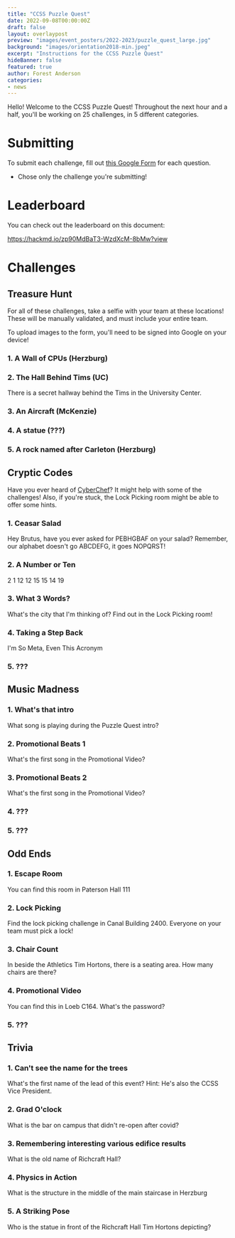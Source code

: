 ```yaml
---
title: "CCSS Puzzle Quest"
date: 2022-09-08T00:00:00Z
draft: false
layout: overlaypost
preview: "images/event_posters/2022-2023/puzzle_quest_large.jpg"
background: "images/orientation2018-min.jpeg"
excerpt: "Instructions for the CCSS Puzzle Quest"
hideBanner: false
featured: true
author: Forest Anderson
categories:
- news
---
```


Hello! Welcome to the CCSS Puzzle Quest! Throughout the next hour and a half,
you'll be working on 25 challenges, in 5 different categories.

# Submitting

To submit each challenge, fill out [this Google Form](https://forms.gle/dnWNK4dViXv2JWe3A) for each question.

- Chose only the challenge you're submitting!

# Leaderboard

You can check out the leaderboard on this document:

https://hackmd.io/zp90MdBaT3-WzdXcM-8bMw?view

# Challenges

## Treasure Hunt

For all of these challenges, take a selfie with your team at these locations! These will be manually validated, and must include your entire team.

To upload images to the form, you'll need to be signed into Google on your device!

### 1. A Wall of CPUs (Herzburg)

### 2. The Hall Behind Tims (UC)

There is a secret hallway behind the Tims in the University Center.

### 3. An Aircraft (McKenzie)

### 4. A statue (???)

### 5. A rock named after Carleton (Herzburg)

## Cryptic Codes

Have you ever heard of [CyberChef](https://gchq.github.io/CyberChef)? It might help with some of the challenges! Also, if you're stuck, the Lock Picking room might be able to offer some hints.

### 1. Ceasar Salad

Hey Brutus, have you ever asked for PEBHGBAF on your salad? Remember, our alphabet doesn't go ABCDEFG, it goes NOPQRST!

### 2. A Number or Ten

2 1 12 12 15 15 14 19

### 3. What 3 Words?

What's the city that I'm thinking of? Find out in the Lock Picking room!

### 4. Taking a Step Back

I'm So Meta, Even This Acronym

### 5. ???

## Music Madness

### 1. What's that intro

What song is playing during the Puzzle Quest intro?

### 2. Promotional Beats 1

What's the first song in the Promotional Video?

### 3. Promotional Beats 2

What's the first song in the Promotional Video?

### 4. ???

### 5. ???

## Odd Ends

### 1. Escape Room

You can find this room in Paterson Hall 111

### 2. Lock Picking

Find the lock picking challenge in Canal Building 2400. Everyone on your team
must pick a lock!

### 3. Chair Count

In beside the Athletics Tim Hortons, there is a seating area. How many chairs are there?

### 4. Promotional Video

You can find this in Loeb C164. What's the password?

### 5. ???

## Trivia

### 1. Can't see the name for the trees

What's the first name of the lead of this event? Hint: He's also the CCSS Vice President.

### 2. Grad O'clock

What is the bar on campus that didn't re-open after covid?

### 3. Remembering interesting various edifice results

What is the old name of Richcraft Hall?

### 4. Physics in Action

What is the structure in the middle of the main staircase in Herzburg

### 5. A Striking Pose

Who is the statue in front of the Richcraft Hall Tim Hortons depicting?
